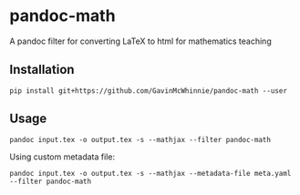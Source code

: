 # pandoc-math
A pandoc filter for converting LaTeX to html for mathematics teaching

Installation
------------

    pip install git+https://github.com/GavinMcWhinnie/pandoc-math --user

Usage
-----

    pandoc input.tex -o output.tex -s --mathjax --filter pandoc-math

Using custom metadata file:

    pandoc input.tex -o output.tex -s --mathjax --metadata-file meta.yaml --filter pandoc-math
